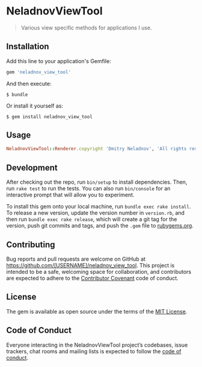 # NeladnovViewTool

> Various view specific methods for applications I use.

## Installation

Add this line to your application's Gemfile:

```ruby
gem 'neladnov_view_tool'
```

And then execute:

    $ bundle

Or install it yourself as:

    $ gem install neladnov_view_tool

## Usage

```ruby
NeladnovViewTool::Renderer.copyright 'Dmitry Neladnov', 'All rights reserved'
```

## Development

After checking out the repo, run `bin/setup` to install dependencies. Then, run `rake test` to run the tests. You can also run `bin/console` for an interactive prompt that will allow you to experiment.

To install this gem onto your local machine, run `bundle exec rake install`. To release a new version, update the version number in `version.rb`, and then run `bundle exec rake release`, which will create a git tag for the version, push git commits and tags, and push the `.gem` file to [rubygems.org](https://rubygems.org).

## Contributing

Bug reports and pull requests are welcome on GitHub at https://github.com/[USERNAME]/neladnov_view_tool. This project is intended to be a safe, welcoming space for collaboration, and contributors are expected to adhere to the [Contributor Covenant](http://contributor-covenant.org) code of conduct.

## License

The gem is available as open source under the terms of the [MIT License](https://opensource.org/licenses/MIT).

## Code of Conduct

Everyone interacting in the NeladnovViewTool project’s codebases, issue trackers, chat rooms and mailing lists is expected to follow the [code of conduct](https://github.com/[USERNAME]/neladnov_view_tool/blob/master/CODE_OF_CONDUCT.md).
